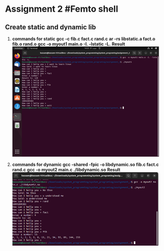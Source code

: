 # Assignment 2 #Femto shell

## Create static and dynamic lib
  1. __commands for static__
     __gcc -c fib.c fact.c rand.c__
     __ar -rs libstatic.a fact.o fib.o rand.o__
     __gcc -o myout1 main.o -I. -lstatic -L.__
     __Result__
     ![](https://github.com/bassamkhamis/system_programing/blob/main/assignment_2/task2_out1.png)
  
  2. __commands for dynamic__
     __gcc -shared -fpic -o libdynamic.so fib.c fact.c rand.c__
     __gcc -o myout2 main.c ./libdynamic.so__ 
     __Result__
     ![](https://github.com/bassamkhamis/system_programing/blob/main/assignment_2/task2_out2.png)

